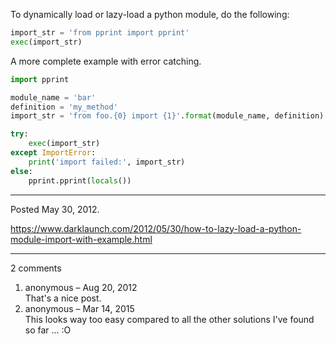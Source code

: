 To dynamically load or lazy-load a python module, do the following:

```python
import_str = 'from pprint import pprint'
exec(import_str)
```

A more complete example with error catching.

```python
import pprint

module_name = 'bar'
definition = 'my_method'
import_str = 'from foo.{0} import {1}'.format(module_name, definition)

try:
    exec(import_str)
except ImportError:
    print('import failed:', import_str)
else:
    pprint.pprint(locals())
```

---

Posted May 30, 2012.

https://www.darklaunch.com/2012/05/30/how-to-lazy-load-a-python-module-import-with-example.html

---

2 comments

<ol>
    <li>
        <div>
            anonymous &ndash; Aug 20, 2012
            <div>
That's a nice post.
            </div>
        </div>
    </li>
    <li>
        <div>
            anonymous &ndash; Mar 14, 2015
            <div>
This looks way too easy compared to all the other solutions I've found so far ... :O
            </div>
        </div>
    </li>
</ol>
